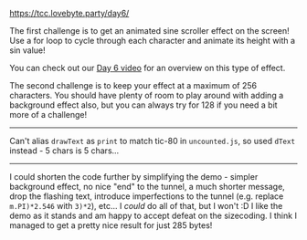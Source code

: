 https://tcc.lovebyte.party/day6/

The first challenge is to get an animated sine scroller effect on the screen! Use a for loop to cycle through each character and animate its height with a sin value!

You can check out our [Day 6 video](https://www.youtube.com/watch?v=qUOlRYzs4_s) for an overview on this type of effect.

The second challenge is to keep your effect at a maximum of 256 characters. You should have plenty of room to play around with adding a background effect also, but you can always try for 128 if you need a bit more of a challenge!

-----

Can't alias ```drawText``` as ```print``` to match tic-80 in ```uncounted.js```, so used ```dText``` instead - 5 chars is 5 chars...

-----

I could shorten the code further by simplifying the demo - simpler background effect, no nice "end" to the tunnel, a much shorter message, drop the flashing text, introduce imperfections to the tunnel (e.g. replace ```m.PI)*2.546``` with ```3)*2```), etc... I *could* do all of that, but I won't :D I like the demo as it stands and am happy to accept defeat on the sizecoding. I think I managed to get a pretty nice result for just 285 bytes!
